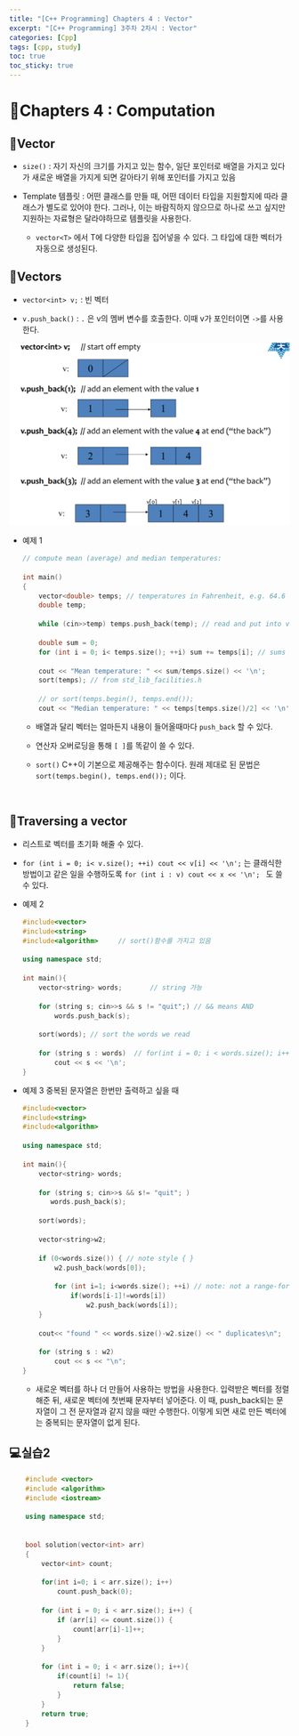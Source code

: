 ```yaml
---
title: "[C++ Programming] Chapters 4 : Vector"
excerpt: "[C++ Programming] 3주차 2차시 : Vector"
categories: [Cpp]
tags: [cpp, study]
toc: true
toc_sticky: true
---
```


# 🏫Chapters 4 : Computation

## 📖Vector

+ `size()` : 자기 자신의 크기를 가지고 있는 함수, 일단 포인터로 배열을 가지고 있다가 새로운 배열을 가지게 되면 갈아타기 위해 포인터를 가지고 있음

+ Template 템플릿 : 어떤 클래스를 만들 때, 어떤 데이터 타입을 지원할지에 따라 클래스가 별도로 있어야 한다. 그러나, 이는 바람직하지 않으므로 하나로 쓰고 싶지만 지원하는 자료형은 달라야하므로 템플릿을 사용한다. 
    
    + `vector<T>` 에서 T에 다양한 타입을 집어넣을 수 있다. 그 타입에 대한 벡터가 자동으로 생성된다.

## 📖Vectors

+ `vector<int> v;` : 빈 벡터

+ `v.push_back()` : `.` 은 v의 멤버 변수를 호출한다. 이때 v가 포인터이면 `->`를 사용한다. 

![fail to bring](/assets/Image/cppStudy/vector.png)

+ 예제 1

    ```cpp
    // compute mean (average) and median temperatures:

    int main()
    {
        vector<double> temps; // temperatures in Fahrenheit, e.g. 64.6
        double temp;
        
        while (cin>>temp) temps.push_back(temp); // read and put into vector
        
        double sum = 0;
        for (int i = 0; i< temps.size(); ++i) sum += temps[i]; // sums temperatures
        
        cout << "Mean temperature: " << sum/temps.size() << '\n';
        sort(temps); // from std_lib_facilities.h
        
        // or sort(temps.begin(), temps.end());
        cout << "Median temperature: " << temps[temps.size()/2] << '\n';

    ```

    + 배열과 달리 벡터는 얼마든지 내용이 들어올때마다 `push_back` 할 수 있다.

    + 연산자 오버로딩을 통해 `[ ]`를 똑같이 쓸 수 있다.

    + `sort()` C++이 기본으로 제공해주는 함수이다. 원래 제대로 된 문법은 `sort(temps.begin(), temps.end());` 이다.

<br/>


## 📖Traversing a vector

+ 리스트로 벡터를 초기화 해줄 수 있다.

+ `for (int i = 0; i< v.size(); ++i) cout << v[i] << '\n';` 는 클래식한 방법이고 같은 일을 수행하도록 `for (int i : v) cout << x << '\n'; ` 도 쓸 수 있다.

+ 예제 2

    ```cpp
    #include<vector>
    #include<string>
    #include<algorithm>     // sort()함수를 가지고 있음

    using namespace std;

    int main(){
        vector<string> words;       // string 가능
        
        for (string s; cin>>s && s != "quit";) // && means AND
            words.push_back(s);

        sort(words); // sort the words we read
        
        for (string s : words)  // for(int i = 0; i < words.size(); i++) 이것과 같음
            cout << s << '\n';
    }

    ```

+ 예제 3 중복된 문자열은 한번만 출력하고 싶을 때

    ```cpp
    #include<vector>
    #include<string>
    #include<algorithm>     

    using namespace std;

    int main(){
        vector<string> words;
     
        for (string s; cin>>s && s!= "quit"; ) 
           words.push_back(s);
        
        sort(words);
        
        vector<string>w2;
        
        if (0<words.size()) { // note style { }
            w2.push_back(words[0]);
        
            for (int i=1; i<words.size(); ++i) // note: not a range-for
                if(words[i-1]!=words[i])
                    w2.push_back(words[i]); 
        }
        
        cout<< "found " << words.size()-w2.size() << " duplicates\n";
        
        for (string s : w2)
            cout << s << "\n";
    }
    ```

    + 새로운 벡터를 하나 더 만들어 사용하는 방법을 사용한다. 입력받은 벡터를 정렬해준 뒤, 새로운 벡터에 첫번째 문자부터 넣어준다. 이 때, push_back되는 문자열이 그 전 문자열과 같지 않을 때만 수행한다. 이렇게 되면 새로 만든 벡터에는 중복되는 문자열이 없게 된다. 

## 💻실습2

```cpp
    #include <vector>
    #include <algorithm>
    #include <iostream>

    using namespace std;


    bool solution(vector<int> arr)
    {
        vector<int> count;
        
        for(int i=0; i < arr.size(); i++) 
            count.push_back(0);
        
        for (int i = 0; i < arr.size(); i++) {
            if (arr[i] <= count.size()) {
                count[arr[i]-1]++;
            }
        }
        
        for (int i = 0; i < arr.size(); i++){
            if(count[i] != 1){
                return false;
            }
        }
        return true;
    }
```





